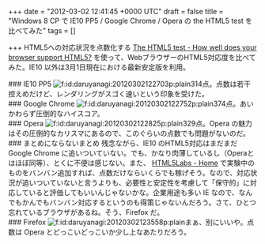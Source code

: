 
+++
date = "2012-03-02 12:41:45 +0000 UTC"
draft = false
title = "Windows 8 CP で IE10 PP5 / Google Chrome / Opera の the HTML5 test を比べてみた"
tags = []

+++
HTML5への対応状況を点数化する <a href="http://html5test.com/">The HTML5 test - How well does your browser support HTML5?</a> を使って、WebブラウザーのHTML5対応度を比べてみた。IE10 以外は3月1日現在における最新安定版を利用。

<div class="section">
    ### IE10 PP5
    <img src="http://cdn-ak.f.st-hatena.com/images/fotolife/d/daruyanagi/20120302/20120302122703.png" alt="f:id:daruyanagi:20120302122703p:plain" title="f:id:daruyanagi:20120302122703p:plain" class="hatena-fotolife"/>314点。点数は若干控えめだけど、レンダリングがスゴく速いという印象を受けた。

</div>
<div class="section">
    ### Google Chrome
    <img src="http://cdn-ak.f.st-hatena.com/images/fotolife/d/daruyanagi/20120302/20120302122752.png" alt="f:id:daruyanagi:20120302122752p:plain" title="f:id:daruyanagi:20120302122752p:plain" class="hatena-fotolife"/>374点。あいかわらず圧倒的なハイスコア。

</div>
<div class="section">
    ### Opera
    <img src="http://cdn-ak.f.st-hatena.com/images/fotolife/d/daruyanagi/20120302/20120302122825.png" alt="f:id:daruyanagi:20120302122825p:plain" title="f:id:daruyanagi:20120302122825p:plain" class="hatena-fotolife"/>329点。Opera の魅力はその圧倒的なカリスマにあるので、このぐらいの点数でも問題がないのだ。

</div>
<div class="section">
    ### まとめにならないまとめ
    残念ながら、IE10 のHTML5対応はまだまだ Google Chrome に追いついていない。でも、かなり肉薄しているし（Operaとはほぼ同等）、とくに不便は感じない。また、 <a href="http://html5labs.interoperabilitybridges.com/">HTML5Labs - Home</a> で実験中のものをバンバン追加すれば、点数だけならいくらでも稼げそう。なので、対応状況が追いついていないと言うよりも、必要性と安定性を考慮して「保守的」に対応していると評価してもいいんじゃないかな。企業用途も多い IE なので、なんでもかんでもバンバン対応するというのも得策じゃないんだろう。さて、ひとつ忘れているブラウザがあるね。そう、Firefox だ。

</div>
<div class="section">
    ### Firefox
    <img src="http://cdn-ak.f.st-hatena.com/images/fotolife/d/daruyanagi/20120302/20120302123558.png" alt="f:id:daruyanagi:20120302123558p:plain" title="f:id:daruyanagi:20120302123558p:plain" class="hatena-fotolife"/>まぁ、別にいいや。点数は Opera とどっこいどっこいか少し上なあたりだろう。

</div>

